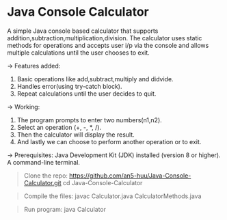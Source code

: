 # Java Console Calculator

A simple Java console based calculator that supports addition,subtraction,multiplication,division. 
The calculator uses static methods for operations and accepts user i/p via the console and allows multiple calculations until the user chooses to exit.


-> Features added:
1. Basic operations like add,subtract,multiply and didvide.
2. Handles error(using try-catch block).
3. Repeat calculations until the user decides to quit.


-> Working:
1. The program prompts to enter two numbers(n1,n2).
2. Select an operation (+, -, *, /).
3. Then the calculator will display the result.
4. And lastly we can choose to perform another operation or to exit.


-> Prerequisites:
Java Development Kit (JDK) installed (version 8 or higher).
A command-line terminal.


> Clone the repo:
https://github.com/an5-huu/Java-Console-Calculator.git
cd Java-Console-Calculator

> Compile the files:
javac Calculator.java CalculatorMethods.java

> Run program:
java Calculator
